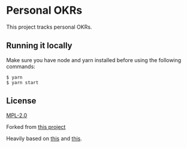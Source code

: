 # Personal OKRs

This project tracks personal OKRs.

## Running it locally

Make sure you have node and yarn installed before using the following commands:

```
$ yarn
$ yarn start
```

## License

[MPL-2.0](LICENSE)

Forked from [this project](https://github.com/mozilla/parsys-okr-dashboard)

Heavily based on [this](https://github.com/mozilla-rpweb/okr-dashboard) and [this](https://github.com/MichaelKohler/OKRs).
